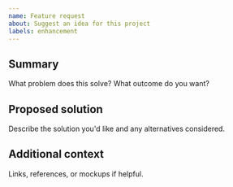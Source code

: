 ```yaml
---
name: Feature request
about: Suggest an idea for this project
labels: enhancement
---
```


## Summary

What problem does this solve? What outcome do you want?

## Proposed solution

Describe the solution you'd like and any alternatives considered.

## Additional context

Links, references, or mockups if helpful.
